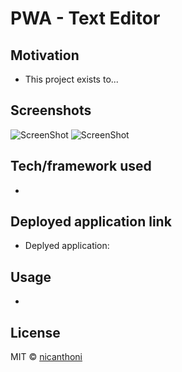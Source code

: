 # PWA - Text Editor

## Motivation
- This project exists to...

## Screenshots

![ScreenShot]()
![ScreenShot]()

## Tech/framework used
-

## Deployed application link
- Deplyed application: 

## Usage
-

## License
MIT © [nicanthoni]()